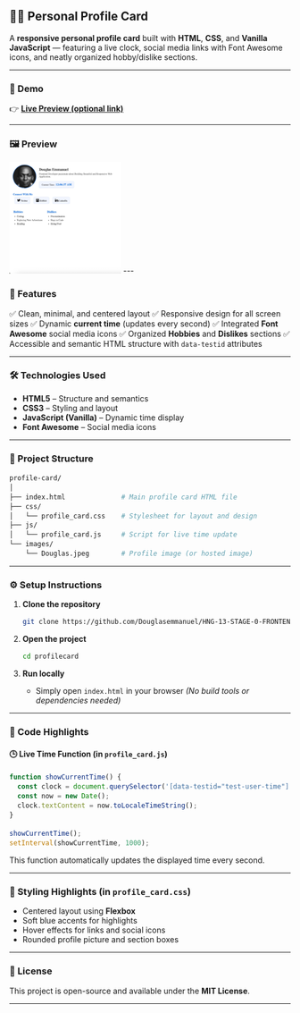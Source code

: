 

## 🧑‍💻 Personal Profile Card

A **responsive personal profile card** built with **HTML**, **CSS**, and **Vanilla JavaScript** — featuring a live clock, social media links with Font Awesome icons, and neatly organized hobby/dislike sections.

---

### 🚀 Demo

👉 **[Live Preview (optional link)](https://app.netlify.com/projects/profilecard21/overview)**


---

### 🖼️ Preview



<img src="./images/profilecard.jpeg" alt="All Todos" width="200"/>
---

### 🧩 Features

✅ Clean, minimal, and centered layout
✅ Responsive design for all screen sizes
✅ Dynamic **current time** (updates every second)
✅ Integrated **Font Awesome** social media icons
✅ Organized **Hobbies** and **Dislikes** sections
✅ Accessible and semantic HTML structure with `data-testid` attributes

---

### 🛠️ Technologies Used

* **HTML5** – Structure and semantics
* **CSS3** – Styling and layout
* **JavaScript (Vanilla)** – Dynamic time display
* **Font Awesome** – Social media icons

---

### 📁 Project Structure

```bash
profile-card/
│
├── index.html              # Main profile card HTML file
├── css/
│   └── profile_card.css    # Stylesheet for layout and design
├── js/
│   └── profile_card.js     # Script for live time update
└── images/
    └── Douglas.jpeg        # Profile image (or hosted image)
```

---

### ⚙️ Setup Instructions

1. **Clone the repository**

   ```bash
   git clone https://github.com/Douglasemmanuel/HNG-13-STAGE-0-FRONTEND-DEVELOPMENT-TRACK.git
   ```

2. **Open the project**

   ```bash
   cd profilecard
   ```

3. **Run locally**

   * Simply open `index.html` in your browser
     *(No build tools or dependencies needed)*

---

### 🧠 Code Highlights

#### 🕒 Live Time Function (in `profile_card.js`)

```js
function showCurrentTime() {
  const clock = document.querySelector('[data-testid="test-user-time"]');
  const now = new Date();
  clock.textContent = now.toLocaleTimeString();
}

showCurrentTime();
setInterval(showCurrentTime, 1000);
```

This function automatically updates the displayed time every second.

---

### 💅 Styling Highlights (in `profile_card.css`)

* Centered layout using **Flexbox**
* Soft blue accents for highlights
* Hover effects for links and social icons
* Rounded profile picture and section boxes

---




### 🪪 License

This project is open-source and available under the **MIT License**.

---

